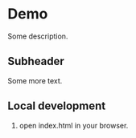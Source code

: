 # Demo

Some description.

## Subheader

Some more text.

## Local development

1. open index.html in your browser.